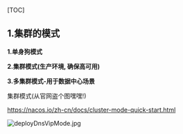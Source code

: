 [TOC]

## 1.集群的模式

**1.单身狗模式**

**2.集群模式(生产环境, 确保高可用)**

**3.多集群模式-用于数据中心场景**



集群模式(从官网盗个图嘿嘿!)

https://nacos.io/zh-cn/docs/cluster-mode-quick-start.html

![deployDnsVipMode.jpg](https://nacos.io/img/deployDnsVipMode.jpg)

